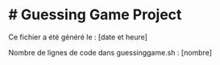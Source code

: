 # # Guessing Game Project

Ce fichier a été généré le : [date et heure]

Nombre de lignes de code dans guessinggame.sh : [nombre]
